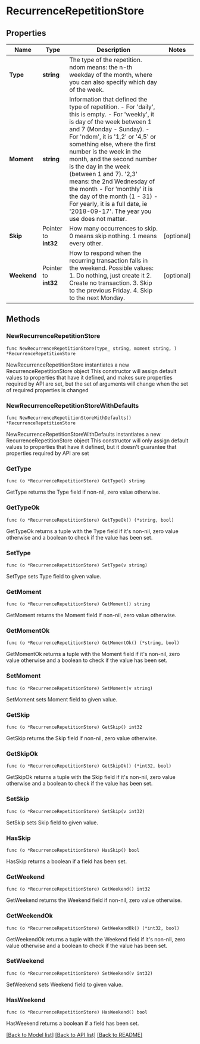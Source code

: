 # RecurrenceRepetitionStore

## Properties

Name | Type | Description | Notes
------------ | ------------- | ------------- | -------------
**Type** | **string** | The type of the repetition. ndom means: the n-th weekday of the month, where you can also specify which day of the week. | 
**Moment** | **string** | Information that defined the type of repetition. - For &#39;daily&#39;, this is empty. - For &#39;weekly&#39;, it is day of the week between 1 and 7 (Monday - Sunday). - For &#39;ndom&#39;, it is &#39;1,2&#39; or &#39;4,5&#39; or something else, where the first number is the week in the month, and the second number is the day in the week (between 1 and 7). &#39;2,3&#39; means: the 2nd Wednesday of the month - For &#39;monthly&#39; it is the day of the month (1 - 31) - For yearly, it is a full date, ie &#39;2018-09-17&#39;. The year you use does not matter.  | 
**Skip** | Pointer to **int32** | How many occurrences to skip. 0 means skip nothing. 1 means every other. | [optional] 
**Weekend** | Pointer to **int32** | How to respond when the recurring transaction falls in the weekend. Possible values: 1. Do nothing, just create it 2. Create no transaction. 3. Skip to the previous Friday. 4. Skip to the next Monday.  | [optional] 

## Methods

### NewRecurrenceRepetitionStore

`func NewRecurrenceRepetitionStore(type_ string, moment string, ) *RecurrenceRepetitionStore`

NewRecurrenceRepetitionStore instantiates a new RecurrenceRepetitionStore object
This constructor will assign default values to properties that have it defined,
and makes sure properties required by API are set, but the set of arguments
will change when the set of required properties is changed

### NewRecurrenceRepetitionStoreWithDefaults

`func NewRecurrenceRepetitionStoreWithDefaults() *RecurrenceRepetitionStore`

NewRecurrenceRepetitionStoreWithDefaults instantiates a new RecurrenceRepetitionStore object
This constructor will only assign default values to properties that have it defined,
but it doesn't guarantee that properties required by API are set

### GetType

`func (o *RecurrenceRepetitionStore) GetType() string`

GetType returns the Type field if non-nil, zero value otherwise.

### GetTypeOk

`func (o *RecurrenceRepetitionStore) GetTypeOk() (*string, bool)`

GetTypeOk returns a tuple with the Type field if it's non-nil, zero value otherwise
and a boolean to check if the value has been set.

### SetType

`func (o *RecurrenceRepetitionStore) SetType(v string)`

SetType sets Type field to given value.


### GetMoment

`func (o *RecurrenceRepetitionStore) GetMoment() string`

GetMoment returns the Moment field if non-nil, zero value otherwise.

### GetMomentOk

`func (o *RecurrenceRepetitionStore) GetMomentOk() (*string, bool)`

GetMomentOk returns a tuple with the Moment field if it's non-nil, zero value otherwise
and a boolean to check if the value has been set.

### SetMoment

`func (o *RecurrenceRepetitionStore) SetMoment(v string)`

SetMoment sets Moment field to given value.


### GetSkip

`func (o *RecurrenceRepetitionStore) GetSkip() int32`

GetSkip returns the Skip field if non-nil, zero value otherwise.

### GetSkipOk

`func (o *RecurrenceRepetitionStore) GetSkipOk() (*int32, bool)`

GetSkipOk returns a tuple with the Skip field if it's non-nil, zero value otherwise
and a boolean to check if the value has been set.

### SetSkip

`func (o *RecurrenceRepetitionStore) SetSkip(v int32)`

SetSkip sets Skip field to given value.

### HasSkip

`func (o *RecurrenceRepetitionStore) HasSkip() bool`

HasSkip returns a boolean if a field has been set.

### GetWeekend

`func (o *RecurrenceRepetitionStore) GetWeekend() int32`

GetWeekend returns the Weekend field if non-nil, zero value otherwise.

### GetWeekendOk

`func (o *RecurrenceRepetitionStore) GetWeekendOk() (*int32, bool)`

GetWeekendOk returns a tuple with the Weekend field if it's non-nil, zero value otherwise
and a boolean to check if the value has been set.

### SetWeekend

`func (o *RecurrenceRepetitionStore) SetWeekend(v int32)`

SetWeekend sets Weekend field to given value.

### HasWeekend

`func (o *RecurrenceRepetitionStore) HasWeekend() bool`

HasWeekend returns a boolean if a field has been set.


[[Back to Model list]](../README.md#documentation-for-models) [[Back to API list]](../README.md#documentation-for-api-endpoints) [[Back to README]](../README.md)


